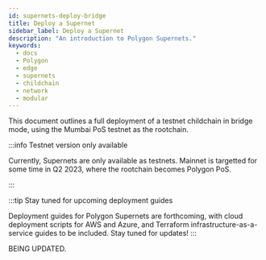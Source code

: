 ```yaml
---
id: supernets-deploy-bridge
title: Deploy a Supernet
sidebar_label: Deploy a Supernet
description: "An introduction to Polygon Supernets."
keywords:
  - docs
  - Polygon
  - edge
  - supernets
  - childchain
  - network
  - modular
---
```


This document outlines a full deployment of a testnet childchain in bridge mode, using the Mumbai PoS testnet as the rootchain.

:::info Testnet version only available

Currently, Supernets are only available as testnets. Mainnet is targetted for some time in Q2 2023, where the rootchain becomes Polygon PoS.

:::

:::tip Stay tuned for upcoming deployment guides

Deployment guides for Polygon Supernets are forthcoming, with cloud deployment scripts for AWS and Azure, and Terraform infrastructure-as-a-service guides to be included. Stay tuned for updates!
:::

BEING UPDATED.
